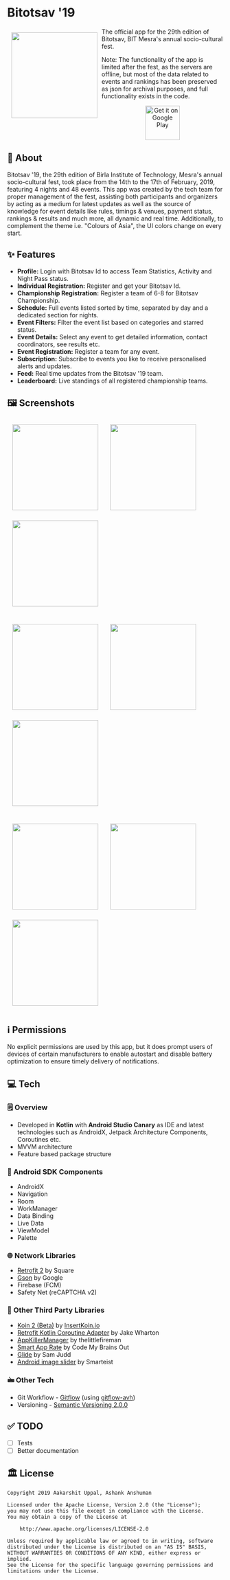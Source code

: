 # Bitotsav '19

<img src="art/ic_launcher-web.png" align="left" width="200" hspace="10" vspace="10">

The official app for the 29th edition of Bitotsav, BIT Mesra's annual socio-cultural fest.

Note: The functionality of the app is limited after the fest, as the servers are offline, but most of the data related to events and rankings has been preserved as json for archival purposes, and full functionality exists in the code.

<p align="center">
<a href="https://play.google.com/store/apps/details?id=in.bitotsav">
    <img
        alt="Get it on Google Play"
        height="80"
        src="https://play.google.com/intl/en_us/badges/images/generic/en_badge_web_generic.png" />
</a>
</p>

## 🎨 About

Bitotsav '19, the 29th edition of Birla Institute of Technology, Mesra's annual socio-cultural fest, took place from the 14th to the 17th of February, 2019, featuring 4 nights and 48 events. This app was created by the tech team for proper management of the fest, assisting both participants and organizers by acting as a medium for latest updates as well as the source of knowledge for event details like rules, timings & venues, payment status, rankings & results and much more, all dynamic and real time. Additionally, to complement the theme i.e. "Colours of Asia", the UI colors change on every start.

## ✨ Features

- **Profile:** Login with Bitotsav Id to access Team Statistics, Activity and Night Pass status.
- **Individual Registration:** Register and get your Bitotsav Id.
- **Championship Registration:** Register a team of 6-8 for Bitotsav Championship.
- **Schedule:** Full events listed sorted by time, separated by day and a dedicated section for nights.
- **Event Filters:** Filter the event list based on categories and starred status.
- **Event Details:** Select any event to get detailed information, contact coordinators, see results etc.
- **Event Registration:** Register a team for any event.
- **Subscription:** Subscribe to events you like to receive personalised alerts and updates.
- **Feed:** Real time updates from the Bitotsav '19 team.
- **Leaderboard:** Live standings of all registered championship teams.

## 🖼 Screenshots

<p float="left">
<img src="art/screen1.jpeg" width="200" hspace="12" vspace="12">
<img src="art/screen2.jpeg" width="200" hspace="12" vspace="12">
<img src="art/screen3.jpeg" width="200" hspace="12" vspace="12">
<br>
<br>
<img src="art/screen4.jpeg" width="200" hspace="12" vspace="12">
<img src="art/screen5.jpeg" width="200" hspace="12" vspace="12">
<img src="art/screen6.jpeg" width="200" hspace="12" vspace="12">
<br>
<br>
<img src="art/screen7.jpeg" width="200" hspace="12" vspace="12">
<img src="art/screen8.jpeg" width="200" hspace="12" vspace="12">
<img src="art/screen9.jpeg" width="200" hspace="12" vspace="12">
</p>

## ℹ️ Permissions

No explicit permissions are used by this app, but it does prompt users of devices of certain manufacturers to enable autostart and disable battery optimization to ensure timely delivery of notifications.

## 💻 Tech

### 🗒 Overview

- Developed in **Kotlin** with **Android Studio Canary** as IDE and latest technologies such as AndroidX, Jetpack Architecture Components, Coroutines etc.
- MVVM architecture
- Feature based package structure

### 📱 Android SDK Components

- AndroidX
- Navigation
- Room
- WorkManager
- Data Binding
- Live Data
- ViewModel
- Palette

### 🌐 Network Libraries

- [Retrofit 2](https://github.com/square/retrofit) by Square
- [Gson](https://github.com/google/gson) by Google
- Firebase (FCM)
- Safety Net (reCAPTCHA v2)

### 🔌 Other Third Party Libraries

- [Koin 2 (Beta)](https://github.com/InsertKoinIO/koin) by [InsertKoin.io](insert-koin.io)
- [Retrofit Kotlin Coroutine Adapter](https://github.com/JakeWharton/retrofit2-kotlin-coroutines-adapter) by Jake Wharton
- [AppKillerManager](https://github.com/thelittlefireman/AppKillerManager/tree/master) by thelittlefireman
- [Smart App Rate](https://github.com/codemybrainsout/smart-app-rate) by Code My Brains Out
- [Glide](https://github.com/bumptech/glide) by Sam Judd
- [Android image slider](https://github.com/smarteist/android-image-slider) by Smarteist

### 🖮 Other Tech

- Git Workflow - [Gitflow](https://www.atlassian.com/git/tutorials/comparing-workflows/gitflow-workflow) (using [gitflow-avh](https://github.com/petervanderdoes/gitflow-avh))
- Versioning - [Semantic Versioning 2.0.0](https://semver.org/)

## ✅ TODO

- [ ] Tests
- [ ] Better documentation

## 🏛 License

```
Copyright 2019 Aakarshit Uppal, Ashank Anshuman

Licensed under the Apache License, Version 2.0 (the "License");
you may not use this file except in compliance with the License.
You may obtain a copy of the License at

    http://www.apache.org/licenses/LICENSE-2.0

Unless required by applicable law or agreed to in writing, software
distributed under the License is distributed on an "AS IS" BASIS,
WITHOUT WARRANTIES OR CONDITIONS OF ANY KIND, either express or implied.
See the License for the specific language governing permissions and
limitations under the License.
```
